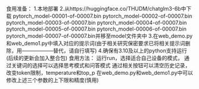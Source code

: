 食用准备： 
1.本地部署 
2.从https://huggingface.co/THUDM/chatglm3-6b中下载 
pytorch_model-00001-of-00007.bin
pytorch_model-00002-of-00007.bin
pytorch_model-00003-of-00007.bin
pytorch_model-00004-of-00007.bin 
pytorch_model-00005-of-00007.bin
pytorch_model-00006-of-00007.bin
pytorch_model-00007-of-00007.bin并移至model文件夹中 
3.在web_demo.py和web_demo1.py中填入对应的提示词(由于相关研究保密要求已将相关提示词删除，用——————替代，请自行填写) 
4.确保有3.10及以上的python支持运行(后续的更新会加入整合包) 
食用方法： 
运行run，选择适合自己设备的模式， 
通过关键词的选择可以选择思考模式和问答模式 
通过相关按钮可以清空历史记录，改变token限制，temperature和top_p 
在web_demo.py和web_demo1.py中可以修改上述三个参数的上下限和精度(慎用)

